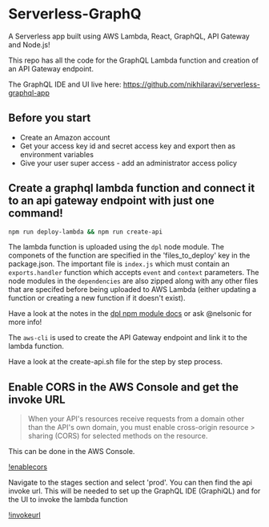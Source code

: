# Serverless-GraphQ

A Serverless app built using AWS Lambda, React, GraphQL, API Gateway and Node.js!

This repo has all the code for the GraphQL Lambda function and creation of an API Gateway endpoint.

The GraphQL IDE and UI live here: https://github.com/nikhilaravi/serverless-graphql-app

## Before you start
- Create an Amazon account
- Get your access key id and secret access key and export then as environment variables
- Give your user super access - add an administrator access policy

## Create a graphql lambda function and connect it to an api gateway endpoint with just one command!

```sh
npm run deploy-lambda && npm run create-api
```

The lambda function is uploaded using the `dpl` node module. The componets of the function are specified in the 'files_to_deploy' key in the package.json. The important file is `index.js` which must contain an `exports.handler` function which accepts `event` and `context` parameters. The node modules in the `dependencies` are also zipped along with any other files that are specifed before being uploaded to AWS Lambda (either updating a function or creating a new function if it doesn't exist).

Have a look at the notes in the [dpl npm module docs](https://github.com/numo-labs/aws-lambda-deploy) or ask @nelsonic for more info!

The `aws-cli` is used to create the API Gateway endpoint and link it to the lambda function.

Have a look at the create-api.sh file for the step by step process.

## Enable CORS in the AWS Console and get the invoke URL

> When your API's resources receive requests from a domain other than the API's own domain, you must enable cross-origin resource > sharing (CORS) for selected methods on the resource.

This can be done in the AWS Console.

[!enablecors](https://cloud.githubusercontent.com/assets/5912647/14939120/89607546-0f31-11e6-8b3f-37bf4b0c0a4d.png)

Navigate to the stages section and select 'prod'. You can then find the api invoke url. This will be needed to set up the GraphQL IDE (GraphiQL) and for the UI to invoke the lambda function

[!invokeurl](https://cloud.githubusercontent.com/assets/5912647/14939122/8e752b30-0f31-11e6-83ee-81665d2f2856.png)
